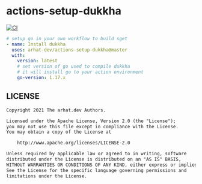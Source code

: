 # actions-setup-dukkha

[![CI](https://github.com/arhat-dev/actions-setup-dukkha/workflows/CI/badge.svg)](https://github.com/arhat-dev/actions-setup-dukkha/actions?query=workflow%3ACI)

```yaml
# setup go in your own workflow to build sget
- name: Install dukkha
  uses: arhat-dev/actions-setup-dukkha@master
  with:
    version: latest
    # set version of go used to compile dukkha
    # it will install go to your action environment
    go-version: 1.17.x
```

## LICENSE

```txt
Copyright 2021 The arhat.dev Authors.

Licensed under the Apache License, Version 2.0 (the "License");
you may not use this file except in compliance with the License.
You may obtain a copy of the License at

    http://www.apache.org/licenses/LICENSE-2.0

Unless required by applicable law or agreed to in writing, software
distributed under the License is distributed on an "AS IS" BASIS,
WITHOUT WARRANTIES OR CONDITIONS OF ANY KIND, either express or implied.
See the License for the specific language governing permissions and
limitations under the License.
```
